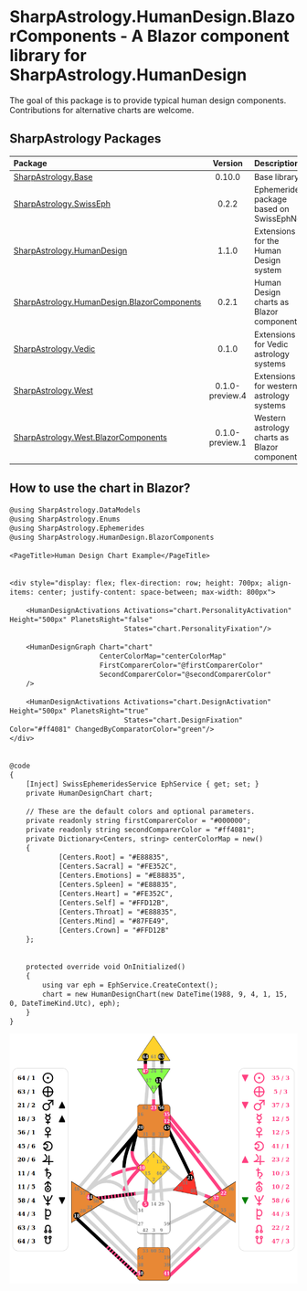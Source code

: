 # SharpAstrology.HumanDesign.BlazorComponents - A Blazor component library for SharpAstrology.HumanDesign

The goal of this package is to provide typical human design components. Contributions for alternative charts are welcome.

## SharpAstrology Packages
| Package                                                                                                                | Version | Description                                   | Licence  |
|:-----------------------------------------------------------------------------------------------------------------------|:-------:|:----------------------------------------------|:--------:|
| [SharpAstrology.Base](https://github.com/CReizner/SharpAstrology.Base)                                                 | 0.10.0  | Base library                                  |   MIT    |
| [SharpAstrology.SwissEph](https://github.com/CReizner/SharpAstrology.SwissEph)                                         |  0.2.2  | Ephemerides package based on SwissEphNet      | AGPL-3.0 |
| [SharpAstrology.HumanDesign](https://github.com/CReizner/SharpAstrology.HumanDesign)                                   |  1.1.0  | Extensions for the Human Design system        |   MIT    |
| [SharpAstrology.HumanDesign.BlazorComponents](https://github.com/CReizner/SharpAstrology.HumanDesign.BlazorComponents) |  0.2.1  | Human Design charts as Blazor components      |   MIT    |
| [SharpAstrology.Vedic](https://github.com/CReizner/SharpAstrology.Vedic)                                               |  0.1.0  | Extensions for Vedic astrology systems        |   MIT    |
| [SharpAstrology.West](https://github.com/CReizner/SharpAstrology.West)                                                 |  0.1.0-preview.4  | Extensions for western astrology systems      |   MIT    |
| [SharpAstrology.West.BlazorComponents](https://github.com/CReizner/SharpAstrology.West.BlazorComponents)               |  0.1.0-preview.1  | Western astrology charts as Blazor components |   MIT    |

## How to use the chart in Blazor?
```razor
@using SharpAstrology.DataModels
@using SharpAstrology.Enums
@using SharpAstrology.Ephemerides
@using SharpAstrology.HumanDesign.BlazorComponents

<PageTitle>Human Design Chart Example</PageTitle>


<div style="display: flex; flex-direction: row; height: 700px; align-items: center; justify-content: space-between; max-width: 800px">
    
    <HumanDesignActivations Activations="chart.PersonalityActivation" Height="500px" PlanetsRight="false"
                            States="chart.PersonalityFixation"/>
    
    <HumanDesignGraph Chart="chart"
                      CenterColorMap="centerColorMap"
                      FirstComparerColor="@firstComparerColor"
                      SecondComparerColor="@secondComparerColor"
    />
        
    <HumanDesignActivations Activations="chart.DesignActivation" Height="500px" PlanetsRight="true"
                            States="chart.DesignFixation" Color="#ff4081" ChangedByComparatorColor="green"/>
</div>


@code
{
    [Inject] SwissEphemeridesService EphService { get; set; }
    private HumanDesignChart chart;
    
    // These are the default colors and optional parameters.
    private readonly string firstComparerColor = "#000000";
    private readonly string secondComparerColor = "#ff4081";
    private Dictionary<Centers, string> centerColorMap = new()
    {
            [Centers.Root] = "#E88835",
            [Centers.Sacral] = "#FE352C",
            [Centers.Emotions] = "#E88835",
            [Centers.Spleen] = "#E88835",
            [Centers.Heart] = "#FE352C",
            [Centers.Self] = "#FFD12B",
            [Centers.Throat] = "#E88835",
            [Centers.Mind] = "#87FE49",
            [Centers.Crown] = "#FFD12B"
    };
    
    
    protected override void OnInitialized()
    {
        using var eph = EphService.CreateContext();
        chart = new HumanDesignChart(new DateTime(1988, 9, 4, 1, 15, 0, DateTimeKind.Utc), eph);
    }
}
```
![A Human Design chart example](./.github_assets/hd_chart_0_with_planet_states.png)
